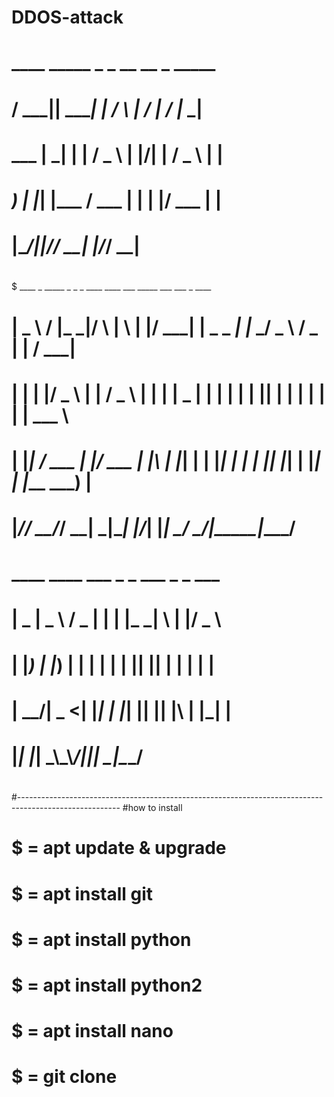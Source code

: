# DDOS-attack
#   ____  _____ _        _    __  __    _  _____
#  / ___|| ____| |      / \  |  \/  |  / \|_   _|
# \___ \|  _| | |     / _ \ | |\/| | / _ \ | |
#  ___) | |___| |___ / ___ \| |  | |/ ___ \| |
# |____/|_____|_____/_/   \_\_|  |_/_/   \_\_|
#
$  ____    _  _____  _    _   _  ____   ____ ___   _____ ___   ___  _     ____
# |  _ \  / \|_   _|/ \  | \ | |/ ___| |  _ \_ _| |_   _/ _ \ / _ \| |   / ___|
# | | | |/ _ \ | | / _ \ |  \| | |  _  | | | | |    | || | | | | | | |   \___ \
# | |_| / ___ \| |/ ___ \| |\  | |_| | | |_| | |    | || |_| | |_| | |___ ___) |
# |____/_/   \_\_/_/   \_\_| \_|\____| |____/___|   |_| \___/ \___/|_____|____/
#
#  ____  ____   ___  _   _ ___ _   _  ___
# |  _ \|  _ \ / _ \| | | |_ _| \ | |/ _ \
# | |_) | |_) | | | | | | || ||  \| | | | |
# |  __/|  _ <| |_| | |_| || || |\  | |_| |
# |_|   |_| \_\\__\_\\___/|___|_| \_|\___/
#
#-------------------------------------------------------------------------------------------------------
#how to install
# $ = apt update & upgrade
# $ = apt install git
# $ = apt install python
# $ = apt install python2
# $ = apt install nano
# $ = git clone 
